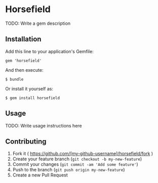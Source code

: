 # Horsefield

TODO: Write a gem description

## Installation

Add this line to your application's Gemfile:

    gem 'horsefield'

And then execute:

    $ bundle

Or install it yourself as:

    $ gem install horsefield

## Usage

TODO: Write usage instructions here

## Contributing

1. Fork it ( https://github.com/[my-github-username]/horsefield/fork )
2. Create your feature branch (`git checkout -b my-new-feature`)
3. Commit your changes (`git commit -am 'Add some feature'`)
4. Push to the branch (`git push origin my-new-feature`)
5. Create a new Pull Request
